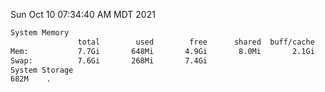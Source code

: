 Sun Oct 10 07:34:40 AM MDT 2021
```bash
System Memory
               total        used        free      shared  buff/cache   available
Mem:           7.7Gi       648Mi       4.9Gi       8.0Mi       2.1Gi       6.7Gi
Swap:          7.6Gi       268Mi       7.4Gi
System Storage
682M	.
```

